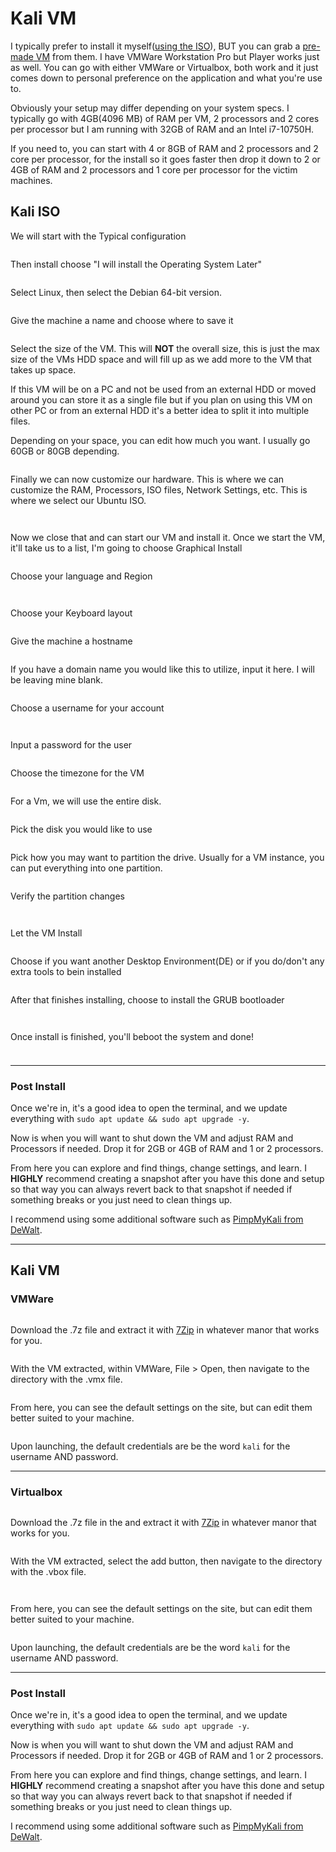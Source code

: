 # Kali VM

I typically prefer to install it myself([using the ISO](https://www.kali.org/get-kali/#kali-installer-images)), BUT you can grab a [pre-made VM](https://www.kali.org/get-kali/#kali-virtual-machines) from them. I have VMWare Workstation Pro but Player works just as well. You can go with either VMWare or Virtualbox, both work and it just comes down to personal preference on the application and what you're use to.

Obviously your setup may differ depending on your system specs. I typically go with 4GB(4096 MB) of RAM per VM, 2 processors and 2 cores per processor but I am running with 32GB of RAM and an Intel i7-10750H.

If you need to, you can start with 4 or 8GB of RAM and 2 processors and 2 core per processor, for the install so it goes faster then drop it down to 2 or 4GB of RAM and 2 processors and 1 core per processor for the victim machines.

## Kali ISO

We will start with the Typical configuration

<figure><img src="../../../.gitbook/assets/image (300).png" alt=""><figcaption></figcaption></figure>

Then install choose "I will install the Operating System Later"

<figure><img src="../../../.gitbook/assets/image (11) (1) (1).png" alt=""><figcaption></figcaption></figure>

Select Linux, then select the Debian 64-bit version.

<figure><img src="../../../.gitbook/assets/image (440).png" alt=""><figcaption></figcaption></figure>

Give the machine a name and choose where to save it

<figure><img src="../../../.gitbook/assets/image (7) (5).png" alt=""><figcaption></figcaption></figure>

Select the size of the VM. This will **NOT** the overall size, this is just the max size of the VMs HDD space and will fill up as we add more to the VM that takes up space.

If this VM will be on a PC and not be used from an external HDD or moved around you can store it as a single file but if you plan on using this VM on other PC or from an external HDD it's a better idea to split it into multiple files.

Depending on your space, you can edit how much you want. I usually go 60GB or 80GB depending.

<figure><img src="../../../.gitbook/assets/image (438).png" alt=""><figcaption></figcaption></figure>

Finally we can now customize our hardware. This is where we can customize the RAM, Processors, ISO files, Network Settings, etc. This is where we select our Ubuntu ISO.

<figure><img src="../../../.gitbook/assets/image (437).png" alt=""><figcaption></figcaption></figure>

<figure><img src="../../../.gitbook/assets/image (441).png" alt=""><figcaption></figcaption></figure>

Now we close that and can start our VM and install it. Once we start the VM, it'll take us to a list, I'm going to choose Graphical Install

<figure><img src="../../../.gitbook/assets/image (13) (1) (2).png" alt=""><figcaption></figcaption></figure>

Choose your language and Region

<figure><img src="../../../.gitbook/assets/image (103) (2).png" alt=""><figcaption></figcaption></figure>

<figure><img src="../../../.gitbook/assets/image (429).png" alt=""><figcaption></figcaption></figure>

Choose your Keyboard layout

<figure><img src="../../../.gitbook/assets/image (110) (1).png" alt=""><figcaption></figcaption></figure>

Give the machine a hostname

<figure><img src="../../../.gitbook/assets/image (439).png" alt=""><figcaption></figcaption></figure>

If you have a domain name you would like this to utilize, input it here. I will be leaving mine blank.

<figure><img src="../../../.gitbook/assets/image (436).png" alt=""><figcaption></figcaption></figure>

Choose a username for your account

<figure><img src="../../../.gitbook/assets/image (433) (1).png" alt=""><figcaption></figcaption></figure>

<figure><img src="../../../.gitbook/assets/image (321).png" alt=""><figcaption></figcaption></figure>

Input a password for the user

<figure><img src="../../../.gitbook/assets/image (432).png" alt=""><figcaption></figcaption></figure>

Choose the timezone for the VM

<figure><img src="../../../.gitbook/assets/image (431) (1).png" alt=""><figcaption></figcaption></figure>

For a Vm, we will use the entire disk.

<figure><img src="../../../.gitbook/assets/image (434).png" alt=""><figcaption></figcaption></figure>

Pick the disk you would like to use

<figure><img src="../../../.gitbook/assets/image (442).png" alt=""><figcaption></figcaption></figure>

Pick how you may want to partition the drive. Usually for a VM instance, you can put everything into one partition.

<figure><img src="../../../.gitbook/assets/image (430) (1).png" alt=""><figcaption></figcaption></figure>

Verify the partition changes

<figure><img src="../../../.gitbook/assets/image (312).png" alt=""><figcaption></figcaption></figure>

<figure><img src="../../../.gitbook/assets/image (296).png" alt=""><figcaption></figcaption></figure>

Let the VM Install

<figure><img src="../../../.gitbook/assets/image (435).png" alt=""><figcaption></figcaption></figure>

Choose if you want another Desktop Environment(DE) or if you do/don't any extra tools to bein installed

<figure><img src="../../../.gitbook/assets/image (443).png" alt=""><figcaption></figcaption></figure>

After that finishes installing, choose to install the GRUB bootloader

<figure><img src="../../../.gitbook/assets/image (308).png" alt=""><figcaption></figcaption></figure>

<figure><img src="../../../.gitbook/assets/image (319).png" alt=""><figcaption></figcaption></figure>

Once install is finished, you'll beboot the system and done!

<figure><img src="../../../.gitbook/assets/image (316).png" alt=""><figcaption></figcaption></figure>

###

***

### Post Install

Once we're in, it's a good idea to open the terminal, and we update everything with `sudo apt update && sudo apt upgrade -y`.

Now is when you will want to shut down the VM and adjust RAM and Processors if needed. Drop it for 2GB or 4GB of RAM and 1 or 2 processors.

From here you can explore and find things, change settings, and learn. I **HIGHLY** recommend creating a snapshot after you have this done and setup so that way you can always revert back to that snapshot if needed if something breaks or you just need to clean things up.

I recommend using some additional software such as [PimpMyKali from DeWalt](https://github.com/Dewalt-arch/pimpmykali/blob/master/README.md).



***

## Kali VM

### VMWare

<figure><img src="../../../.gitbook/assets/image (5) (2) (2).png" alt=""><figcaption></figcaption></figure>

Download the .7z file and extract it with [7Zip](https://www.7-zip.org/) in whatever manor that works for you.

<figure><img src="../../../.gitbook/assets/image (2) (6).png" alt=""><figcaption></figcaption></figure>

With the VM extracted, within VMWare, File > Open, then navigate to the directory with the .vmx file.

<figure><img src="../../../.gitbook/assets/image (5) (2).png" alt=""><figcaption></figcaption></figure>

From here, you can see the default settings on the site, but can edit them better suited to your machine.

<figure><img src="../../../.gitbook/assets/image (444).png" alt=""><figcaption></figcaption></figure>

Upon launching, the default credentials are be the word `kali` for the username AND password.



***

### Virtualbox

<figure><img src="../../../.gitbook/assets/image (431).png" alt=""><figcaption></figcaption></figure>

Download the .7z file in the and extract it with [7Zip](https://www.7-zip.org/) in whatever manor that works for you.

<figure><img src="../../../.gitbook/assets/image (5) (3).png" alt=""><figcaption></figcaption></figure>

With the VM extracted, select the add button, then navigate to the directory with the .vbox file.

<figure><img src="../../../.gitbook/assets/image (430).png" alt=""><figcaption></figcaption></figure>

<figure><img src="../../../.gitbook/assets/image (8) (1) (2) (2).png" alt=""><figcaption></figcaption></figure>

From here, you can see the default settings on the site, but can edit them better suited to your machine.

<figure><img src="../../../.gitbook/assets/image (433).png" alt=""><figcaption></figcaption></figure>

Upon launching, the default credentials are be the word `kali` for the username AND password.



***

### Post Install

Once we're in, it's a good idea to open the terminal, and we update everything with `sudo apt update && sudo apt upgrade -y`.

Now is when you will want to shut down the VM and adjust RAM and Processors if needed. Drop it for 2GB or 4GB of RAM and 1 or 2 processors.

From here you can explore and find things, change settings, and learn. I **HIGHLY** recommend creating a snapshot after you have this done and setup so that way you can always revert back to that snapshot if needed if something breaks or you just need to clean things up.

I recommend using some additional software such as [PimpMyKali from DeWalt](https://github.com/Dewalt-arch/pimpmykali/blob/master/README.md).
